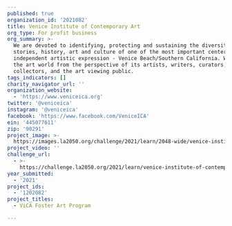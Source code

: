 ```yaml
---
published: true
organization_id: '2021082'
title: Venice Institute of Contemporary Art
org_type: For profit business
org_summary: >-
  We are devoted to identifying, protecting and sustaining the diversity, unique
  stories, history, art and culture of one of the most important centers of
  independent artistic expression - Venice Beach/Southern California. We present
  the art world from the perspective of its artists, writers, curators,
  collectors, and the art viewing public.
tags_indicators: []
charity_navigator_url: ''
organization_website:
  - 'https://www.veniceica.org'
twitter: '@veniceica'
instagram: '@veniceica'
facebook: 'https://www.facebook.com/VeniceICA'
ein: '445077611'
zip: '90291'
project_image: >-
  https://images.la2050.org/challenge/2021/learn/2048-wide/venice-institute-of-contemporary-art.jpg
project_video: ''
challenge_url:
  - >-
    https://challenge.la2050.org/2021/learn/venice-institute-of-contemporary-art/
year_submitted:
  - '2021'
project_ids:
  - '1202082'
project_titles:
  - ViCA Foster Art Program

---
```

